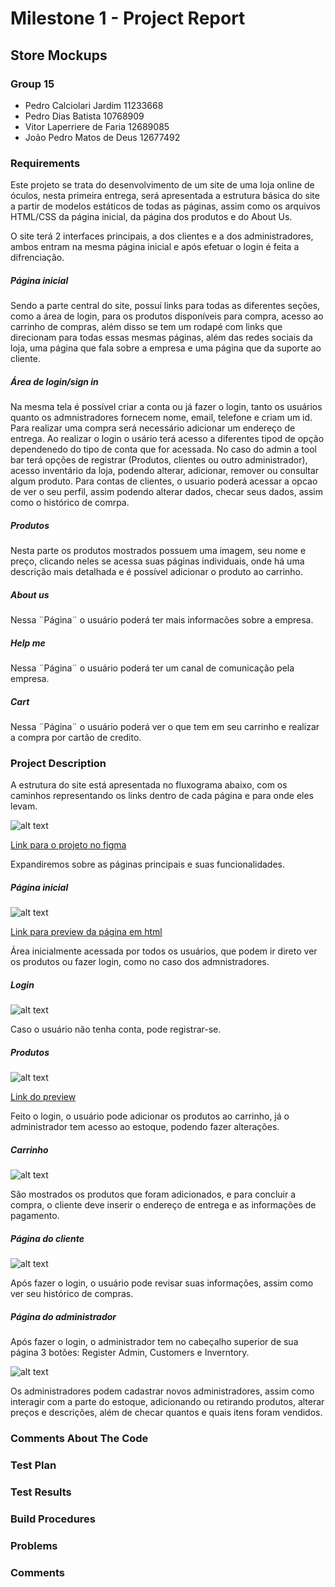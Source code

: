 # Milestone 1 - Project Report
## Store Mockups

### Group 15 
- Pedro Calciolari Jardim 11233668
- Pedro Dias Batista 10768909
- Vitor Laperriere de Faria 12689085
- João Pedro Matos de Deus 12677492

### Requirements
Este projeto se trata do desenvolvimento de um site de uma loja online de óculos, nesta primeira entrega, será apresentada a estrutura básica do site a partir de modelos estáticos de todas as páginas, assim como os arquivos HTML/CSS da página inicial, da página dos produtos e do About Us.

O site terá 2 interfaces principais, a dos clientes e a dos administradores, ambos entram na mesma página inicial e após efetuar o login é feita a difrenciação.

##### Página inicial

Sendo a parte central do site, possuí links para todas as diferentes seções, como a área de login, para os produtos disponíveis para compra, acesso ao carrinho de compras, além disso se tem um rodapé com links que direcionam para todas essas mesmas páginas, além das redes sociais da loja, uma página que fala sobre a empresa e uma página que da suporte ao cliente.

##### Área de login/sign in

Na mesma tela é possível criar a conta ou já fazer o login, tanto os usuários quanto os admnistradores fornecem nome, email, telefone e criam um id. Para realizar uma compra será necessário adicionar um endereço de entrega. Ao realizar o login o usário terá acesso a diferentes tipod de opção dependenedo do tipo de conta que for acessada. No caso do admin a tool bar terá opções de registrar (Produtos, clientes ou outro administrador), acesso inventário da loja, podendo alterar, adicionar, remover ou consultar algum produto. Para contas de clientes, o usuario poderá acessar a opcao de ver o seu perfil, assim podendo alterar dados, checar seus dados, assim como o histórico de comrpa.

##### Produtos

Nesta parte os produtos mostrados possuem uma imagem, seu nome e preço, clicando neles se acessa suas páginas individuais, onde há uma descrição mais detalhada e é possível adicionar o produto ao carrinho.

##### About us

Nessa ¨Página¨ o usuário poderá ter mais informacões sobre a empresa. 

##### Help me

Nessa ¨Página¨ o usuário poderá ter um canal de comunicação pela empresa. 

##### Cart

Nessa ¨Página¨ o usuário poderá ver o que tem em seu carrinho e realizar a compra por cartão de credito. 


### Project Description

A estrutura do site está apresentada no fluxograma abaixo, com os caminhos representando os links dentro de cada página e para onde eles levam.

![alt text](https://github.com/pedrodbatista/Web-Grupo15/blob/f72b56f012a835c35d8b7642196964a08376dfd2/fluxograma.png)

[Link para o projeto no figma](https://www.figma.com/file/CJVTRnRFsZI2NqqxcmN9yo/Tropical-Glasses?node-id=0%3A1)

Expandiremos sobre as páginas principais e suas funcionalidades.

##### Página inicial

![alt text](https://github.com/pedrodbatista/Web-Grupo15/blob/f9b16f8d0db361f342ac590a6b044a05fe4b5caf/principal.png)

[Link para preview da página em html](https://htmlpreview.github.io/?https://github.com/pedrodbatista/Web-Grupo15/blob/12704a07d84dc8657597752f71e5e5877b5f9b8b/TRAB_loja_oline/main.html)

Área inicialmente acessada por todos os usuários, que podem ir direto ver os produtos ou fazer login, como no caso dos admnistradores.

##### Login

![alt text](https://github.com/pedrodbatista/Web-Grupo15/blob/482291d8671120891594acd589832f928b1daca7/login.png)

Caso o usuário não tenha conta, pode registrar-se.

##### Produtos

![alt text](https://github.com/pedrodbatista/Web-Grupo15/blob/5f1129cd0f0a23b00c3322e4ed4d8b4bd9f1c990/produtos.png)

[Link do preview](https://htmlpreview.github.io/?https://github.com/pedrodbatista/Web-Grupo15/blob/12704a07d84dc8657597752f71e5e5877b5f9b8b/TRAB_loja_oline/glasses.html)

Feito o login, o usuário pode adicionar os produtos ao carrinho, já o administrador tem acesso ao estoque, podendo fazer alterações.

##### Carrinho

![alt text](https://github.com/pedrodbatista/Web-Grupo15/blob/38e6d68c6330d21f9e72144756d72e6237911659/carrinho.png)

São mostrados os produtos que foram adicionados, e para concluir a compra, o cliente deve inserir o endereço de entrega e as informações de pagamento.

##### Página do cliente

![alt text](https://github.com/pedrodbatista/Web-Grupo15/blob/13d590dde09b888772b98728d891059ca7cec727/user.png)

Após fazer o login, o usuário pode revisar suas informações, assim como ver seu histórico de compras.

##### Página do administrador

Após fazer o login, o administrador tem no cabeçalho superior de sua página 3 botões: Register Admin, Customers e Inverntory.

![alt text](https://github.com/pedrodbatista/Web-Grupo15/blob/482291d8671120891594acd589832f928b1daca7/admin.png)

Os administradores podem cadastrar novos administradores, assim como interagir com a parte do estoque, adicionando ou retirando produtos, alterar preços e descrições, além de checar quantos e quais itens foram vendidos.

### Comments About The Code

### Test Plan

### Test Results

### Build Procedures

### Problems

### Comments

